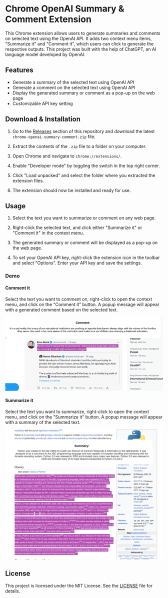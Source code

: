# Chrome OpenAI Summary & Comment Extension

This Chrome extension allows users to generate summaries and comments on selected text using the OpenAI API. It adds two context menu items, "Summarize it" and "Comment it", which users can click to generate the respective outputs. This project was built with the help of ChatGPT, an AI language model developed by OpenAI.

## Features

- Generate a summary of the selected text using OpenAI API
- Generate a comment on the selected text using OpenAI API
- Display the generated summary or comment as a pop-up on the web page
- Customizable API key setting

## Download & Installation

1. Go to the [Releases](https://github.com/bnovik0v/chrome-openai-summary-comment/releases) section of this repository and download the latest `chrome-openai-summary-comment.zip` file.

2. Extract the contents of the `.zip` file to a folder on your computer.

3. Open Chrome and navigate to `chrome://extensions/`.

4. Enable "Developer mode" by toggling the switch in the top right corner.

5. Click "Load unpacked" and select the folder where you extracted the extension files.

6. The extension should now be installed and ready for use.


## Usage

1. Select the text you want to summarize or comment on any web page.

2. Right-click the selected text, and click either "Summarize it" or "Comment it" in the context menu.

3. The generated summary or comment will be displayed as a pop-up on the web page.

4. To set your OpenAI API key, right-click the extension icon in the toolbar and select "Options". Enter your API key and save the settings.

### Demo

#### Comment it

Select the text you want to comment on, right-click to open the context menu, and click on the "Comment it" button. A popup message will appear with a generated comment based on the selected text.

![Screenshot 1](https://github.com/bnovik0v/chrome-openai-summary-comment/blob/main/screenshots/comment-example1.jpg)

#### Summarize it

Select the text you want to summarize, right-click to open the context menu, and click on the "Summarize it" button. A popup message will appear with a summary of the selected text.

![Screenshot 2](https://github.com/bnovik0v/chrome-openai-summary-comment/blob/main/screenshots/summary-example1.jpg)

## License

This project is licensed under the MIT License. See the [LICENSE](LICENSE) file for details.

